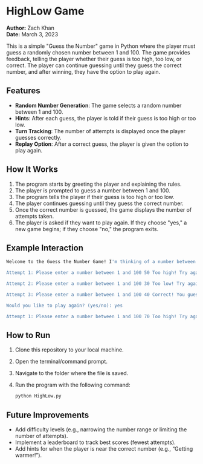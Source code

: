 # HighLow Game

**Author:** Zach Khan  
**Date:** March 3, 2023  

This is a simple "Guess the Number" game in Python where the player must guess a randomly chosen number between 1 and 100. The game provides feedback, telling the player whether their guess is too high, too low, or correct. The player can continue guessing until they guess the correct number, and after winning, they have the option to play again.

## Features

- **Random Number Generation**: The game selects a random number between 1 and 100.
- **Hints**: After each guess, the player is told if their guess is too high or too low.
- **Turn Tracking**: The number of attempts is displayed once the player guesses correctly.
- **Replay Option**: After a correct guess, the player is given the option to play again.

## How It Works

1. The program starts by greeting the player and explaining the rules.
2. The player is prompted to guess a number between 1 and 100.
3. The program tells the player if their guess is too high or too low.
4. The player continues guessing until they guess the correct number.
5. Once the correct number is guessed, the game displays the number of attempts taken.
6. The player is asked if they want to play again. If they choose "yes," a new game begins; if they choose "no," the program exits.

## Example Interaction
```bash
Welcome to the Guess the Number Game! I'm thinking of a number between 1 and 100. Try to guess the number, and I'll tell you if you're too high, too low, or correct. Good luck!

Attempt 1: Please enter a number between 1 and 100 50 Too high! Try again.

Attempt 2: Please enter a number between 1 and 100 30 Too low! Try again.

Attempt 3: Please enter a number between 1 and 100 40 Correct! You guessed the number in 3 turns.

Would you like to play again? (yes/no): yes

Attempt 1: Please enter a number between 1 and 100 70 Too high! Try again.
```

## How to Run

1. Clone this repository to your local machine.
2. Open the terminal/command prompt.
3. Navigate to the folder where the file is saved.
4. Run the program with the following command:

   ```bash
   python HighLow.py
   ```

## Future Improvements
- Add difficulty levels (e.g., narrowing the number range or limiting the number of attempts).
- Implement a leaderboard to track best scores (fewest attempts).
- Add hints for when the player is near the correct number (e.g., “Getting warmer!”).
